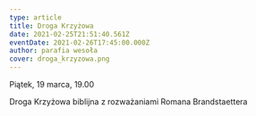 ```yaml
---
type: article
title: Droga Krzyżowa
date: 2021-02-25T21:51:40.561Z
eventDate: 2021-02-26T17:45:00.000Z
author: parafia wesoła
cover: droga_krzyzowa.png
---
```

Piątek, 19 marca, 19.00

Droga Krzyżowa biblijna z rozważaniami Romana Brandstaettera